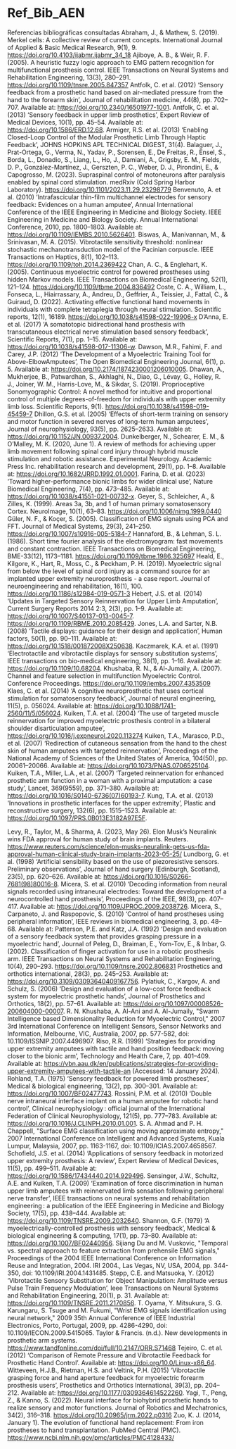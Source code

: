 # Ref_Bib_AEN

Referencias bibliográficas consultadas
Abraham, J., & Mathew, S. (2019). Merkel cells: A collective review of current concepts. International Journal of Applied & Basic Medical Research, 9(1), 9.  https://doi.org/10.4103/ijabmr.ijabmr_34_18
Ajiboye, A. B., & Weir, R. F. (2005). A heuristic fuzzy logic approach to EMG pattern recognition for multifunctional prosthesis control. IEEE Transactions on Neural Systems and Rehabilitation Engineering, 13(3), 280–291. https://doi.org/10.1109/tnsre.2005.847357
Antfolk, C. et al. (2012) ‘Sensory feedback from a prosthetic hand based on air-mediated pressure from the hand to the forearm skin’, Journal of rehabilitation medicine, 44(8), pp. 702–707. Available at: https://doi.org/10.2340/16501977-1001.
Antfolk, C. et al. (2013) ‘Sensory feedback in upper limb prosthetics’, Expert Review of Medical Devices, 10(1), pp. 45–54. Available at: https://doi.org/10.1586/ERD.12.68.
Armiger, R.S. et al. (2013) ‘Enabling Closed-Loop Control of the Modular Prosthetic Limb Through Haptic Feedback’, JOHNS HOPKINS APL TECHNICAL DIGEST, 31(4).
Balaguer, J., Prat-Ortega, G., Verma, N., Yadav, P., Sorensen, E., De Freitas, R., Ensel, S., Borda, L., Donadio, S., Liang, L., Ho, J., Damiani, A., Grigsby, E. M., Fields, D. P., González-Martínez, J., Gerszten, P. C., Weber, D. J., Pirondini, E., & Capogrosso, M. (2023). Supraspinal control of motoneurons after paralysis enabled by spinal cord stimulation. medRxiv (Cold Spring Harbor Laboratory). https://doi.org/10.1101/2023.11.29.23298779
Benvenuto, A. et al. (2010) ‘Intrafascicular thin-film multichannel electrodes for sensory feedback: Evidences on a human amputee’, Annual International Conference of the IEEE Engineering in Medicine and Biology Society. IEEE Engineering in Medicine and Biology Society. Annual International Conference, 2010, pp. 1800–1803. Available at: https://doi.org/10.1109/IEMBS.2010.5626401.
Biswas, A., Manivannan, M., & Srinivasan, M. A. (2015). Vibrotactile sensitivity threshold: nonlinear stochastic mechanotransduction model of the Pacinian corpuscle. IEEE Transactions on Haptics, 8(1), 102–113. https://doi.org/10.1109/toh.2014.2369422
Chan, A. C., & Englehart, K. (2005). Continuous myoelectric control for powered prostheses using hidden Markov models. IEEE Transactions on Biomedical Engineering, 52(1), 121–124. https://doi.org/10.1109/tbme.2004.836492
Coste, C. A., William, L., Fonseca, L., Hiairrassary, A., Andreu, D., Geffrier, A., Teissier, J., Fattal, C., & Guiraud, D. (2022). Activating effective functional hand movements in individuals with complete tetraplegia through neural stimulation. Scientific reports, 12(1), 16189. https://doi.org/10.1038/s41598-022-19906-x
D’Anna, E. et al. (2017) ‘A somatotopic bidirectional hand prosthesis with transcutaneous electrical nerve stimulation based sensory feedback’, Scientific Reports, 7(1), pp. 1–15. Available at: https://doi.org/10.1038/s41598-017-11306-w.
Dawson, M.R., Fahimi, F. and Carey, J.P. (2012) ‘The Development of a Myoelectric Training Tool for Above-ElbowAmputees’, The Open Biomedical Engineering Journal, 6(1), p. 5. Available at: https://doi.org/10.2174/1874230001206010005.
Dhawan, A., Mukherjee, B., Patwardhan, S., Akhlaghi, N., Diao, G., Lévay, G., Holley, R. J., Joiner, W. M., Harris-Love, M., & Sikdar, S. (2019). Proprioceptive Sonomyographic Control: A novel method for intuitive and proportional control of multiple degrees-of-freedom for individuals with upper extremity limb loss. Scientific Reports, 9(1). https://doi.org/10.1038/s41598-019-45459-7
Dhillon, G.S. et al. (2005) ‘Effects of short-term training on sensory and motor function in severed nerves of long-term human amputees’, Journal of neurophysiology, 93(5), pp. 2625–2633. Available at: https://doi.org/10.1152/JN.00937.2004.
Dunkelberger, N., Schearer, E. M., & O’Malley, M. K. (2020, June 1). A review of methods for achieving upper limb movement following spinal cord injury through hybrid muscle stimulation and robotic assistance. Experimental Neurology. Academic Press Inc. rehabilitation research and development, 29(1), pp. 1–8. Available at: https://doi.org/10.1682/JRRD.1992.01.0001.
Farina, D. et al. (2023) ‘Toward higher-performance bionic limbs for wider clinical use’, Nature Biomedical Engineering, 7(4), pp. 473–485. Available at: https://doi.org/10.1038/s41551-021-00732-x.
Geyer, S., Schleicher, A., & Zilles, K. (1999). Areas 3a, 3b, and 1 of human primary somatosensory Cortex. NeuroImage, 10(1), 63–83. https://doi.org/10.1006/nimg.1999.0440
Güler, N. F., & Koçer, S. (2005). Classification of EMG signals using PCA and FFT. Journal of Medical Systems, 29(3), 241–250. https://doi.org/10.1007/s10916-005-5184-7
Hannaford, B., & Lehman, S. L. (1986). Short time fourier analysis of the electromyogram: fast movements and constant contraction. IEEE Transactions on Biomedical Engineering, BME-33(12), 1173–1181. https://doi.org/10.1109/tbme.1986.325697
Heald, E., Kilgore, K., Hart, R., Moss, C., & Peckham, P. H. (2019). Myoelectric signal from below the level of spinal cord injury as a command source for an implanted upper extremity neuroprosthesis - a case report. Journal of neuroengineering and rehabilitation, 16(1), 100. https://doi.org/10.1186/s12984-019-0571-3
Hebert, J.S. et al. (2014) ‘Updates in Targeted Sensory Reinnervation for Upper Limb Amputation’, Current Surgery Reports 2014 2:3, 2(3), pp. 1–9. Available at: https://doi.org/10.1007/S40137-013-0045-7.
https://doi.org/10.1109/RBME.2010.2085429.
Jones, L.A. and Sarter, N.B. (2008) ‘Tactile displays: guidance for their design and application’, Human factors, 50(1), pp. 90–111. Available at: https://doi.org/10.1518/001872008X250638.
Kaczmarek, K.A. et al. (1991) ‘Electrotactile and vibrotactile displays for sensory substitution systems’, IEEE transactions on bio-medical engineering, 38(1), pp. 1–16. Available at: https://doi.org/10.1109/10.68204.
Khushaba, R. N., & Al-Jumaily, A. (2007). Channel and feature selection in multifunction Myoelectric Control. Conference Proceedings. https://doi.org/10.1109/iembs.2007.4353509
Klaes, C. et al. (2014) ‘A cognitive neuroprosthetic that uses cortical stimulation for somatosensory feedback’, Journal of neural engineering, 11(5), p. 056024. Available at: https://doi.org/10.1088/1741-2560/11/5/056024.
Kuiken, T.A. et al. (2004) ‘The use of targeted muscle reinnervation for improved myoelectric prosthesis control in a bilateral shoulder disarticulation amputee’, https://doi.org/10.1016/j.expneurol.2020.113274
Kuiken, T.A., Marasco, P.D., et al. (2007) ‘Redirection of cutaneous sensation from the hand to the chest skin of human amputees with targeted reinnervation’, Proceedings of the National Academy of Sciences of the United States of America, 104(50), pp. 20061–20066. Available at: https://doi.org/10.1073/PNAS.0706525104.
Kuiken, T.A., Miller, L.A., et al. (2007) ‘Targeted reinnervation for enhanced prosthetic arm function in a woman with a proximal amputation: a case study’, Lancet, 369(9559), pp. 371–380. Available at: https://doi.org/10.1016/S0140-6736(07)60193-7.
Kung, T.A. et al. (2013) ‘Innovations in prosthetic interfaces for the upper extremity’, Plastic and reconstructive surgery, 132(6), pp. 1515–1523. Available at: https://doi.org/10.1097/PRS.0B013E3182A97E5F.

   Levy, R., Taylor, M., & Sharma, A. (2023, May 26). Elon Musk’s Neuralink wins FDA approval for human study of brain implants. Reuters. https://www.reuters.com/science/elon-musks-neuralink-gets-us-fda-approval-human-clinical-study-brain-implants-2023-05-25/
Lundborg, G. et al. (1998) ‘Artificial sensibility based on the use of piezoresistive sensors. Preliminary observations’, Journal of hand surgery (Edinburgh, Scotland), 23(5), pp. 620–626. Available at: https://doi.org/10.1016/S0266-7681(98)80016-8.
Micera, S. et al. (2010) ‘Decoding information from neural signals recorded using intraneural electrodes: Toward the development of a neurocontrolled hand prosthesis’, Proceedings of the IEEE, 98(3), pp. 407–417. Available at: https://doi.org/10.1109/JPROC.2009.2038726.
Micera, S., Carpaneto, J. and Raspopovic, S. (2010) ‘Control of hand prostheses using peripheral information’, IEEE reviews in biomedical engineering, 3, pp. 48–68. Available at:
Patterson, P.E. and Katz, J.A. (1992) ‘Design and evaluation of a sensory feedback system that provides grasping pressure in a myoelectric hand’, Journal of 
Peleg, D., Braiman, E., Yom-Tov, E., & Inbar, G. (2002). Classification of finger activation for use in a robotic prosthesis arm. IEEE Transactions on Neural Systems and Rehabilitation Engineering, 10(4), 290–293. https://doi.org/10.1109/tnsre.2002.806831
Prosthetics and orthotics international, 28(3), pp. 245–253. Available at: https://doi.org/10.3109/03093640409167756.
Pylatiuk, C., Kargov, A. and Schulz, S. (2006) ‘Design and evaluation of a low-cost force feedback system for myoelectric prosthetic hands’, Journal of Prosthetics and Orthotics, 18(2), pp. 57–61. Available at: https://doi.org/10.1097/00008526-200604000-00007.
R. N. Khushaba, A. Al-Ani and A. Al-Jumaily, "Swarm Intelligence based Dimensionality Reduction for Myoelectric Control," 2007 3rd International Conference on Intelligent Sensors, Sensor Networks and Information, Melbourne, VIC, Australia, 2007, pp. 577-582, doi: 10.1109/ISSNIP.2007.4496907.
Riso, R.R. (1999) ‘Strategies for providing upper extremity amputees with tactile and hand position feedback: moving closer to the bionic arm’, Technology and Health Care, 7, pp. 401–409. Available at: https://vbn.aau.dk/en/publications/strategies-for-providing-upper-extremity-amputees-with-tactile-an (Accessed: 14 January 2024).
Rohland, T.A. (1975) ‘Sensory feedback for powered limb prostheses’, Medical & biological engineering, 13(2), pp. 300–301. Available at: https://doi.org/10.1007/BF02477743.
Rossini, P.M. et al. (2010) ‘Double nerve intraneural interface implant on a human amputee for robotic hand control’, Clinical neurophysiology : official journal of the International Federation of Clinical Neurophysiology, 121(5), pp. 777–783. Available at: https://doi.org/10.1016/J.CLINPH.2010.01.001.
S. A. Ahmad and P. H. Chappell, "Surface EMG classification using moving approximate entropy," 2007 International Conference on Intelligent and Advanced Systems, Kuala Lumpur, Malaysia, 2007, pp. 1163-1167, doi: 10.1109/ICIAS.2007.4658567.
Schofield, J.S. et al. (2014) ‘Applications of sensory feedback in motorized upper extremity prosthesis: A review’, Expert Review of Medical Devices, 11(5), pp. 499–511. Available at: https://doi.org/10.1586/17434440.2014.929496.
Sensinger, J.W., Schultz, A.E. and Kuiken, T.A. (2009) ‘Examination of force discrimination in human upper limb amputees with reinnervated limb sensation following peripheral nerve transfer’, IEEE transactions on neural systems and rehabilitation engineering : a publication of the IEEE Engineering in Medicine and Biology Society, 17(5), pp. 438–444. Available at: https://doi.org/10.1109/TNSRE.2009.2032640.
Shannon, G.F. (1979) ‘A myoelectrically-controlled prosthesis with sensory feedback’, Medical & biological engineering & computing, 17(1), pp. 73–80. Available at: https://doi.org/10.1007/BF02440956.
Sijiang Du and M. Vuskovic, "Temporal vs. spectral approach to feature extraction from prehensile EMG signals," Proceedings of the 2004 IEEE International Conference on Information Reuse and Integration, 2004. IRI 2004., Las Vegas, NV, USA, 2004, pp. 344-350, doi: 10.1109/IRI.2004.1431485.
Stepp, C.E. and Matsuoka, Y. (2012) ‘Vibrotactile Sensory Substitution for Object Manipulation: Amplitude versus Pulse Train Frequency Modulation’, Ieee Transactions on Neural Systems and Rehabilitation Engineering, 20(1), p. 31. Available at: https://doi.org/10.1109/TNSRE.2011.2170856.
T. Oyama, Y. Mitsukura, S. G. Karungaru, S. Tsuge and M. Fukumi, "Wrist EMG signals identification using neural network," 2009 35th Annual Conference of IEEE Industrial Electronics, Porto, Portugal, 2009, pp. 4286-4290, doi: 10.1109/IECON.2009.5415065.
Taylor & Francis. (n.d.). New developments in prosthetic arm systems. https://www.tandfonline.com/doi/full/10.2147/ORR.S71468
Tejeiro, C. et al. (2012) ‘Comparison of Remote Pressure and Vibrotactile Feedback for Prosthetic Hand Control’. Available at: https://doi.org/10.0/Linux-x86_64.
Witteveen, H.J.B., Rietman, H.S. and Veltink, P.H. (2015) ‘Vibrotactile grasping force and hand aperture feedback for myoelectric forearm prosthesis users’, Prosthetics and Orthotics International, 39(3), pp. 204–212. Available at: https://doi.org/10.1177/0309364614522260.
Yagi, T., Peng, Z., & Kanno, S. (2022). Neural interface for biohybrid prosthetic hands to realize sensory and motor functions. Journal of Robotics and Mechatronics, 34(2), 316–318. https://doi.org/10.20965/jrm.2022.p0316
Zuo, K. J. (2014, January 1). The evolution of functional hand replacement: From iron prostheses to hand transplantation. PubMed Central (PMC). https://www.ncbi.nlm.nih.gov/pmc/articles/PMC4128433/
